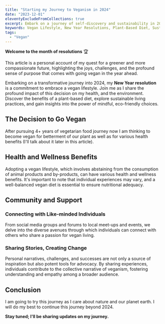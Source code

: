 ```yaml
---
title: "Starting my Journey to Veganism in 2024"
date: "2023-12-01"
eleventyExcludeFromCollections: true
excerpt: Embark on a journey of self-discovery and sustainability in 2024 as I share my resolution to go vegan. Explore the benefits of a plant-powered lifestyle, from health to ethical considerations. Join me on this transformative path toward a greener and more compassionate future.
keywords: Vegan Lifestyle, New Year Resolutions, Plant-Based Diet, Sustainable Living, Health and Wellness, Eco-Friendly Choices, Mindful Eating, Ethical Living, Personal Transformation, Green Living, going vegan in 2024
tags:
  - "Vegan"
---
```


**Welcome to the month of resolutions** 🏆

This article is a personal account of my quest for a greener and more compassionate future, highlighting the joys, challenges, and the profound sense of purpose that comes with going vegan in the year ahead.

Embarking on a transformative journey into 2024, my **New Year resolution** is a commitment to embrace a vegan lifestyle. Join me as I share the profound impact of this decision on my health, and the environment. Discover the benefits of a plant-based diet, explore sustainable living practices, and gain insights into the power of mindful, eco-friendly choices.

## The Decision to Go Vegan

After pursuing 4+ years of vegetarian food journey now I am thinking to become vegan for betterment of our plant as well as for various health benefits (I'll talk about it later in this article).

## Health and Wellness Benefits

Adopting a vegan lifestyle, which involves abstaining from the consumption of animal products and by-products, can have various health and wellness benefits. It's important to note that individual experiences may vary, and a well-balanced vegan diet is essential to ensure nutritional adequacy.

## Community and Support

### Connecting with Like-minded Individuals

From social media groups and forums to local meet-ups and events, we delve into the diverse avenues through which individuals can connect with others who share a passion for vegan living.

### Sharing Stories, Creating Change

Personal narratives, challenges, and successes are not only a source of inspiration but also potent tools for advocacy. By sharing experiences, individuals contribute to the collective narrative of veganism, fostering understanding and empathy among a broader audience.

## Conclusion

I am going to try this journey as I care about nature and our planet earth. I will do my best to continue this journey beyond 2024.

**Stay tuned; I'll be sharing updates on my journey.**
